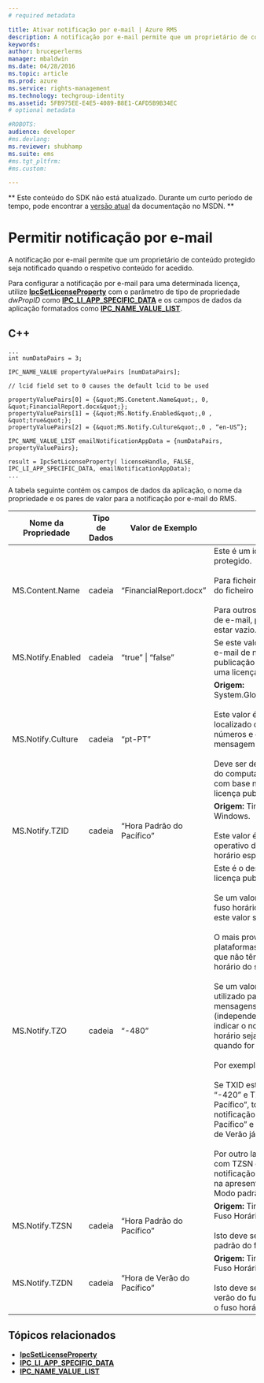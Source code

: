 ```yaml
---
# required metadata

title: Ativar notificação por e-mail | Azure RMS
description: A notificação por e-mail permite que um proprietário de conteúdo protegido seja notificado quando o respetivo conteúdo for acedido.
keywords:
author: bruceperlerms
manager: mbaldwin
ms.date: 04/28/2016
ms.topic: article
ms.prod: azure
ms.service: rights-management
ms.technology: techgroup-identity
ms.assetid: 5FB975EE-E4E5-4089-B8E1-CAFD5B9B34EC
# optional metadata

#ROBOTS:
audience: developer
#ms.devlang:
ms.reviewer: shubhamp
ms.suite: ems
#ms.tgt_pltfrm:
#ms.custom:

---
```

** Este conteúdo do SDK não está atualizado. Durante um curto período de tempo, pode encontrar a [versão atual](https://msdn.microsoft.com/library/windows/desktop/hh535290(v=vs.85).aspx) da documentação no MSDN. **
# Permitir notificação por e-mail

A notificação por e-mail permite que um proprietário de conteúdo protegido seja notificado quando o respetivo conteúdo for acedido.

Para configurar a notificação por e-mail para uma determinada licença, utilize [**IpcSetLicenseProperty**](/rights-management/sdk/2.1/api/win/functions#msipc_ipcsetlicenseproperty) com o parâmetro de tipo de propriedade *dwPropID* como [**IPC\_LI\_APP\_SPECIFIC\_DATA**](/rights-management/sdk/2.1/api/win/License%20property%20types#msipc_license_property_types_IPC_LI_APP_SPECIFIC_DATA) e os campos de dados da aplicação formatados como [**IPC\_NAME\_VALUE\_LIST**](/rights-management/sdk/2.1/api/win/structures#msipc_ipc_name_value_list).

## C++

    ...
    int numDataPairs = 3;

    IPC_NAME_VALUE propertyValuePairs [numDataPairs];

    // lcid field set to 0 causes the default lcid to be used

    propertyValuePairs[0] = {&quot;MS.Conetent.Name&quot;, 0, &quot;FinancialReport.docx&quot;};
    propertyValuePairs[1] = {&quot;MS.Notify.Enabled&quot;,0 , &quot;true&quot;};
    propertyValuePairs[2] = {&quot;MS.Notify.Culture&quot;,0 , “en-US”};

    IPC_NAME_VALUE_LIST emailNotificationAppData = {numDataPairs, propertyValuePairs};

    result = IpcSetLicenseProperty( licenseHandle, FALSE, IPC_LI_APP_SPECIFIC_DATA, emailNotificationAppData);
    ...    

A tabela seguinte contém os campos de dados da aplicação, o nome da propriedade e os pares de valor para a notificação por e-mail do RMS.


|Nome da Propriedade | Tipo de Dados | Valor de Exemplo | Notas |
|--------------|-----------|---------------|-------|
|MS.Content.Name|cadeia|“FinancialReport.docx”|Este é um identificador associado ao conteúdo protegido.<br><br> Para ficheiros protegidos, este valor deverá ser o nome do ficheiro sem quaisquer informações de caminho.<br><br> Para outros tipos de conteúdo, tal como uma mensagem de e-mail, poderá ser o assunto do e-mail ou poderá estar vazio.|
|MS.Notify.Enabled|cadeia|“true” &#124; “false”|Se este valor for definido como “true”, será enviado um e-mail de notificação para o proprietário da licença de publicação quando alguém tenta utilizá-la para obter uma licença de utilizador final.|
|MS.Notify.Culture|cadeia|“pt-PT”| **Origem:** System.Globalization.CultureInfo.CurrentUICulture.Name <br><br>Este valor é utilizado para determinar o idioma localizado do e-mail de notificação e a formatação de números e data/hora que devem ser utilizados na mensagem de e-mail.<br><br>Deve ser definido com base nas definições do utilizador do computador no qual a licença publicada é criada ou com base na cultura preferencial do proprietário da licença publicada.|
|MS.Notify.TZID|cadeia|“Hora Padrão do Pacífico”|**Origem:** TimeZoneInfo.Local.Id – ID de fuso horário do Windows.<br><br>Este valor é o identificador de fuso horário do sistema operativo do Microsoft Windows que descreve um fuso horário específico e as respetivas caraterísticas.|
|MS.Notify.TZO|cadeia|“-480”|Este é o desvio de fuso horário do proprietário da licença publicada em termos de minutos da hora UTC.<br><br>Se um valor de TZID válido for fornecido, o desvio do fuso horário especificado pelo mesmo será utilizado e este valor será ignorado.<br><br>O mais provável é que este valor seja utilizado por plataformas de publicação não baseadas no Windows que não têm acesso à lista de valores de ID de fuso horário do sistema operativo Windows.<br><br>Se um valor TZID não for fornecido, este valor será utilizado para calcular o desvio do tempo nas mensagens de notificação e o TZSN será utilizado (independentemente do valor de fuso horário) para indicar o nome do fuso horário. Isto fará com que o fuso horário seja fixo e não atualize para a hora de verão quando for aplicável.<br><br>Por exemplo:<br><br>Se TXID estiver em branco, TZ0 estiver definido como “-420” e TZSN estiver definido como “Hora de Verão do Pacífico”, todos os valores apresentados no e-mail de notificação serão ajustados para “Hora de Verão do Pacífico” e apresentados como tal, mesmo que a hora de Verão já não esteja atualmente em vigor.<br><br>Por outro lado, se um TZID for fornecido juntamente com TZSN e TZDN, as horas especificadas no e-mail de notificação serão ajustadas e apresentadas com base na apresentação da data e hora no Modo de verão ou Modo padrão.|
|MS.Notify.TZSN|cadeia|“Hora Padrão do Pacífico”|**Origem:** TimeZoneInfo.Local.StandardName – nome do Fuso Horário Padrão.<br><br>Isto deve ser o nome localizado do nome do fuso horário padrão do fuso horário.|
|MS.Notify.TZDN|cadeia|“Hora de Verão do Pacífico”|**Origem:** TimeZoneInfo.Local.DaylightName – nome do Fuso Horário de Verão.<br><br>Isto deve ser o nome localizado do nome da hora de verão do fuso horário. Pode ser igual ao nome padrão se o fuso horário não suportar a hora de verão.|

## Tópicos relacionados

* [**IpcSetLicenseProperty**](/rights-management/sdk/2.1/api/win/functions#msipc_ipcsetlicenseproperty)
* [**IPC\_LI\_APP\_SPECIFIC\_DATA**](/rights-management/sdk/2.1/api/win/License%20property%20types#msipc_license_property_types_IPC_LI_APP_SPECIFIC_DATA)
* [**IPC\_NAME\_VALUE\_LIST**](/rights-management/sdk/2.1/api/win/structures#msipc_ipc_name_value_list)
 

 


<!--HONumber=Jun16_HO1-->


